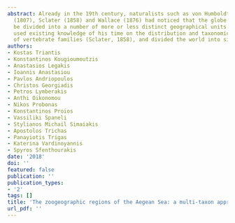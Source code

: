 ```yaml
---
abstract: Already in the 19th century, naturalists such as von Humboldt and Bonpland
  (1807), Sclater (1858) and Wallace (1876) had noticed that the globe’s biota can
  be divided into a number of more or less distinct geographical units. Wallace (1876)
  used existing knowledge of his time on the distribution and taxonomic relationships
  of vertebrate families (Sclater, 1858), and divided the world into six ter-
authors:
- Kostas Triantis
- Konstantinos Kougioumoutzis
- Anastasios Legakis
- Ioannis Anastasiou
- Pavlos Andriopoulos
- Christos Georgiadis
- Petros Lymberakis
- Anthi Oikonomou
- Nikos Probonas
- Konstantinos Proios
- Vassiliki Spaneli
- Stylianos Michail Simaiakis
- Apostolos Trichas
- Panayiotis Trigas
- Katerina Vardinoyannis
- Spyros Sfenthourakis
date: '2018'
doi: ''
featured: false
publication: ''
publication_types:
- '2'
tags: []
title: 'The zoogeographic regions of the Aegean Sea: a multi-taxon approach'
url_pdf: ''
---
```

